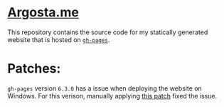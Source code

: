 # [Argosta.me](https://argosta.me)

This repository contains the source code for my statically generated website that is hosted on [`gh-pages`](https://pages.github.com/). 


# Patches: 

`gh-pages` version `6.3.0` has a issue when deploying the website on Windows. For this verison, manually applying [this patch](https://github.com/tschaub/gh-pages/issues/585#issuecomment-2585457896) fixed the issue. 